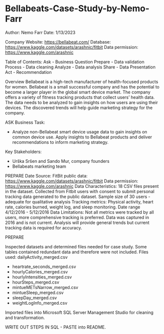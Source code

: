# Bellabeats-Case-Study-by-Nemo-Farr
Author: Nemo Farr
Date: 1/13/2023

Company Website: https://bellabeat.com/
Database: https://www.kaggle.com/datasets/arashnic/fitbit
Data permission: https://www.kaggle.com/arashnic

Table of Contents:
Ask - Business Question 
Prepare - Data validation
Process - Data cleaning
Analyze - Data analysis
Share - Data Presentation
Act - Recommendation

Overview
Bellabeat is a high-tech manufacturer of health-focused products for women. Bellabeat is a small successful company and has the potential to become a larger player in the global smart device market. The company offers a variety of fitness tracking products that collect users’ health data. The data needs to be analyzed to gain insights on how users are using their devices. The discovered trends will help guide marketing strategy for the company. 

ASK
Business Task:
- Analyze non-Bellabeat smart device usage data to gain insights on common device use. Apply insights to Bellabeat products and deliver recommendations to inform marketing strategy. 

Key Stakeholders: 
- Urška Sršen and Sando Mur, company founders
- Bellabeats marketing team

PREPARE
Date Source: FitBit public data: https://www.kaggle.com/datasets/arashnic/fitbit
Data permission: https://www.kaggle.com/arashnic
Data Characteristics: 
18 CSV files present in the dataset.
Collected from Fitbit users with consent to submit personal tracking data generated to the public dataset. 
Sample size of 30 users - adequate for qualitative analysis
Tracking metrics: Physical activity, heart rate, calories burned, weight log, and sleep monitoring.
Date range 4/12/2016 - 5/12/2016
Data Limitations:
Not all metrics were tracked by all users, more comprehensive tracking is preferred. 
Data was captured in 2016 and is not current. Analysis will provide general trends but current tracking data is required for accuracy. 

PREPARE

Inspected datasets and determined files needed for case study. Some tables contained redundant data and therefore were not included. Files used:
dailyActivity_merged.csv
- heartrate_seconds_merged.csv
- hourlyCalories_merged.csv
- hourlyIntensities_merged.csv
- hourSteps_merged.csv
- mintueMETsNarrow_merged.csv
- mintueSleep_merged.csv
- sleepDay_merged.csv
- weightLogInfo_merged.csv

Imported files into Microsoft SQL Server Management Studio for cleaning and transformation. 

WRITE OUT STEPS IN SQL - PASTE into README.
